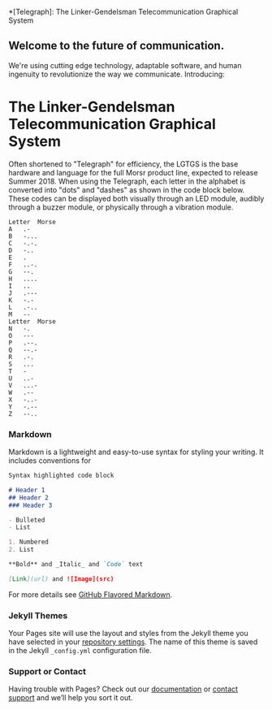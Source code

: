 *[Telegraph]: The Linker-Gendelsman Telecommunication Graphical System
## Welcome to the future of communication.

We're using cutting edge technology, adaptable software, and human ingenuity to revolutionize the way we communicate. Introducing:

# The Linker-Gendelsman Telecommunication Graphical System

Often shortened to "Telegraph" for efficiency, the LGTGS is the base hardware and language for the full Morsr product line, expected to release Summer 2018. When using the Telegraph, each letter in the alphabet is converted into "dots" and "dashes" as shown in the code block below. These codes can be displayed both visually through an LED module, audibly through a buzzer module, or physically through a vibration module.

~~~~
Letter 	Morse
A 	.-
B 	-...
C 	-.-.
D 	-..
E 	.
F 	..-.
G 	--.
H 	....
I 	..
J 	.---
K 	-.-
L 	.-..
M 	--
Letter 	Morse
N 	-.
O 	---
P 	.--.
Q 	--.-
R 	.-.
S 	...
T 	-
U 	..-
V 	...-
W 	.--
X 	-..-
Y 	-.--
Z 	--..
~~~~

### Markdown

Markdown is a lightweight and easy-to-use syntax for styling your writing. It includes conventions for

```markdown
Syntax highlighted code block

# Header 1
## Header 2
### Header 3

- Bulleted
- List

1. Numbered
2. List

**Bold** and _Italic_ and `Code` text

[Link](url) and ![Image](src)
```

For more details see [GitHub Flavored Markdown](https://guides.github.com/features/mastering-markdown/).

### Jekyll Themes

Your Pages site will use the layout and styles from the Jekyll theme you have selected in your [repository settings](https://github.com/Sgendelsman/Morsr/settings). The name of this theme is saved in the Jekyll `_config.yml` configuration file.

### Support or Contact

Having trouble with Pages? Check out our [documentation](https://help.github.com/categories/github-pages-basics/) or [contact support](https://github.com/contact) and we’ll help you sort it out.
